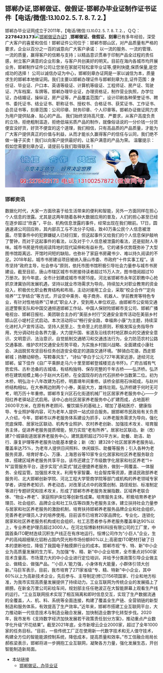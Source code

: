 ## 邯郸办证,邯郸做证、做假证-邯郸办毕业证制作证书证件【电话/微信:⒔⒑0⒉⒌⒎⒏⒎⒉】
邯郸办毕业证网成立于2011年，【电话/微信:⒔⒑0⒉⒌⒎⒏⒎⒉，ＱＱ：𝟮𝟮𝟳𝟴𝟰𝟮𝟯𝟭𝟳𝟯[![邯郸做证办证](https://wpa.qq.com/pa?p=2:2278423173:41)](https://wpa.qq.com/msgrd?v=3&amp;uin=2278423173&amp;site=qq&amp;menu=yes)】,**邯郸做证、做假证、刻章**已有多年经验，深受广大客户的喜爱和信任！邯郸证件公司位于：邯郸市邯山区，对产品质量有严格的要求，企业以百分之一百的诚意向广大客户承诺： 以一流的服务、一流的管理、一流的质量，赢得客户的信赖与支持；以精品意识贯串于印制产品全过程的责任感，树立客户满意的企业形象，与客户共创美好的明天。目前在海内各城市均开展业务，邯郸制作证件公司让您坐在家就可轻松拿毕业证等,便利快捷,保质保量,是您成功的选择！ 公司以诚信办证为中心，邯郸刻章办证网是一家以诚信为本，质量求生的邯郸本地做证网。我们主要以邯郸办理证件与邯郸刻章为主,证件范围：身份证、毕业证、户口本、英语等级证、计算机等级证、工程师证、房产证、驾驶证、汽车档案、车牌等。邯郸办理毕业证，办理资格证，制作营业执照，办学位证，办结婚证，操纵证，房产证等，产品覆盖范围广，设计印刷各种荣誉证书、聘书、委托证书、结业证书、职称证书、授权书、合格证书、获奖证书、工作证书、会员证书等，刻章范围：公司印章、财务印章、个人印章等。邯郸办证做证网力求为用户提供贴身、贴心的产品。 我们始终坚持高尺度、严要求，从客户高度负责的立场，拒绝粗制滥造，拒绝低端劣质产品的制作，就像俗话说的一分价钱一分货便宜没好货，好货不便宜的这个道理，我们相信，只有高品质的产品质量，才能为广大客户提供真正的价值与利益，从而才能长久赢得客户的信任与认同，我们绝不做一锤子买卖！我们以向客户提供最好的，让客户满意的产品为荣。
温馨提示：假如您需要刻章办证，请提前与我们取得联系！
![邯郸办毕业证,邯郸做证,邯郸做假证,邯郸证件服务](./1312.jpg)

### 邯郸资讯
数据化时代，大家一方面欣喜于给生活带来的便利和智能，另外一方面同样在担心个人信息的泄露。尤其是这两年随着各种大数据应用的普及，人们的担心甚至已经在逐步超过“欣喜”，平台、机构信息泄露的事件，经常出现在我们眼前。17日，圆通速递公司回应称，其内部员工与不法分子勾结，致40万条公民个人信息被泄露。尽管事件中的犯罪嫌疑人已经归案，但这起事件又给我们的个人信息保护敲响了警钟，而对于这起事件的看法，以及对于个人信息被泄露的看法，还是挺耐人寻味。城市书房是传统阅读阵地的现代延伸和有益补充。它的诸多优势既弥补了大型图书馆距离远、开馆时间短的缺陷，也弥补了家庭书房藏书少、难以持久阅读的不足。2018年起，城市书房建设项目被纳入唐山市委、市政府“十件实事工程”。该市坚持“政府主导，社会参与”原则，依托市图书馆积极引导社会力量参与城市书房建设。截至目前，唐山市辖区城市书房接待读者超过15万人次，图书借阅超过10万册次。到今年底，全市计划建成城市书房15座。河北省邯郸市永年区职教中心抢抓京津冀协同发展机遇，坚持以就业市场需求为导向，持续加大对职业教育的资金投入，积极优化职业教育结构和布局，主动对接用工企业，采取“校企合作”“定向培养”“工学结合”等方式，开设空中乘务、电子商务、机器人、学前教育等特色专业，有针对性地培养“订单式”职业人才，受到用人单位欢迎。由邯郸市公安局交通巡逻警察支队和中国交通频道邯郸工作站、中国人保财险邯郸市支公司、邯郸广播电视台、邯郸日报社、美团联合主办的“美丽乡村行”交通安全宣传活动在美丽乡村邯山区小堤村正式启动。本次活动将以“畅行安全路，幸福奔小康”为主题，持续深化进村入户宣传活动。坚持人民至上、生命至上的总原则，积极发挥业务指导作用，充分调动社会各界力量，大力提升国、省道及沿线农村地区群众的交通安全意识、文明意识、法治意识，自觉抵制交通陋习和交通违法行为，全力防范农村公路交通事故、维护农村交通安全形势平稳，为实施乡村振兴战略、全面建成小康社会、决战脱贫攻坚目标任务创造安全稳定的道路交通环境。“醉骑白花骆，西走邯郸城；扬鞭动柳色，写鞚春风生”，“诗仙”李白于公元727年离家远游，途经河北邯郸，留下佳作《自广平乘醉走马六十里至邯郸登城楼览古书怀》。广府古城有气势宏伟、古朴沧桑的古城墙，有结构独特、保存完整的千年古桥——弘济桥。弘济桥在建筑规模上略小于赵州大石桥，在全国现存的古代石拱桥中当数第二位。初为木桥，明弘治十八年改建为石桥，明嘉靖年间重修。该桥全部用石块砌成，与赵州桥结构相似。在大券两边附两个小券，美丽大方，雄伟壮观。弘济桥建于何时无可考，明万历十年重修。邯郸市复兴区石化街道机械厂社区居家养老服务中心——夕阳红养老驿站正式启用。该中心由社区居家养老服务中心扩建而成，占地面积2600平方米，在原有养老顾问、餐饮娱乐的基础上，增加了基础医疗、健康指导、专业照护等内容，可为老年人提供一站式综合服务。据邯郸市民政局有关负责人介绍，今年，邯郸市以养老服务体系建设为抓手，以养老服务需求为导向，强化兜底保障、居家社区联动、机构专业照护、农村养老创新、加强技术攻关、培育服务主体，促进养老服务提质增能，努力实现“老有所养”。居家社区联动。新（改）建7个城镇街道居家养老服务中心，建筑面积超过750平方米，助餐、助洁、助行、康复护理等养老服务功能基本健全；新（改）建328个社区居家养老服务站，覆盖率达75%，为老年人提供日间照料、休闲娱乐、助餐等服务；引入各种为老服务资源，培育好孝心、万康、上海恩谷等10家专业化居家和社区养老服务联合体，搭建区域养老服务共享平台。该市还建立了市级数字化居家和社区养老“1＋N”监管服务平台，逐步实现“点菜式”就近便捷养老服务，做到一网覆盖、一体服务、全程监管。加强技术攻关。利用专家智囊、社会智库等资源，邀请民政部养老服务司、北大邯郸创新学院、河北工程大学管商学院等部门或机构的养老领域专家学者，讲授养老知识、养老动态，对改革试点中的政策创制、路径规划、标准制定等进行专题研究和技术攻关，形成了邯郸市养老服务发展指数、区域养老联合体、“物业+养老”、家庭照护床位等创新性成果。培育服务主体。积极培育养老护理员、社会组织、品牌企业和社工队伍等四类为老服务主体，建立扶持社会力量参与居家和社区养老服务的激励机制，培育扶持邯郸养老服务品牌企业和社会组织，完善养老护理员人才的培养使用。目前该市已培育20家品牌化、专业化、连锁化居家和社区养老服务机构或社会组织，社工志愿者参与养老服务覆盖率达90%以上，专业养老护理员超过3000人。在河北恒博新材料科技有限公司的工厂里，中国首条ITO靶材连续沉积生产线正在有序地运行。恒博公司作为“小巨人”企业，生产的高纯超细氧化铝粉占国内荧光粉市场份额80%以上;高密度ITO靶材打破了日本的垄断地位，降低了我国电子触摸屏行业的成本。邯郸市视“专、特、新”中小企业为高质量发展的生力军。为加强“专、精、新”中小企业培育，全市重点对500家技术含量高、市场潜力大的中小企业进行定位培训，并给予分类政策引导企业做主业、做精业、做强产品。“‘小巨人’能力强，小身体有大能量，小群体引领大创新。”马巨军表示，目前，我市培育了271家省级“专、精、特新”中小企业，其中60%以上为高新技术企业，先后参与、主导制定(修订)156项国家、行业和地方标准，为我市实现高质量发展提供了持续动力。工业互联网为传统企业的发展插上了翅膀。在新金万里公司彩绘车间，规划部主任任艳波正在大智能屏幕上观看生产线的运行。“工业互联网技术实现了相互隔离和即时信息交互，实现了生产数据流通的全覆盖，人、机、料、系统等全面连接，构建了覆盖全生产链、全营销链的新型制造和服务体系，有效提高了生产效率。”近年来，邯郸市搭建工业互联网平台，大力推动新一代信息技术与制造业融合发展，加快制造业数字化转型步伐。2020年，我市发布《支持数字经济加快发展若干政策责任划分方案》，推动重点产业数字化升级“开花结果”。截至2021年底，全市新增云企业2000家，超过了全年1000家的任务目标。“目前，一些传统工厂正在使用新一代数字技术和无人值守技术，构建全方位的智能能源控制系统，降低成本，提高质量和效率。”市工信融合局局长郝栋梁表示，邯郸将进一步拥抱工业互联网，凝聚各方力量，强化发展生态，开创智能制造新局面。

* 本站链接
  * [邯郸做证、办毕业证](http://zsjeson.github.io)
